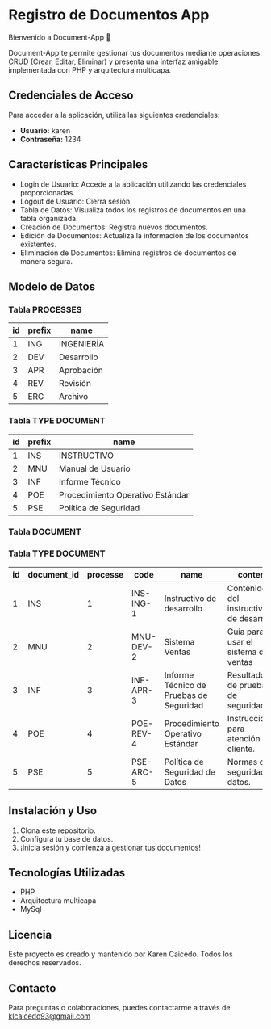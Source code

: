 # Registro de Documentos App

Bienvenido a Document-App 🚀

Document-App te permite gestionar tus documentos mediante operaciones CRUD (Crear, Editar, Eliminar) y presenta una interfaz amigable implementada con PHP y arquitectura multicapa.

## Credenciales de Acceso

Para acceder a la aplicación, utiliza las siguientes credenciales:

- **Usuario:** karen
- **Contraseña:** 1234

## Características Principales

- Login de Usuario: Accede a la aplicación utilizando las credenciales proporcionadas.
- Logout de Usuario: Cierra sesión.
- Tabla de Datos: Visualiza todos los registros de documentos en una tabla organizada.
- Creación de Documentos: Registra nuevos documentos.
- Edición de Documentos: Actualiza la información de los documentos existentes.
- Eliminación de Documentos: Elimina registros de documentos de manera segura.

## Modelo de Datos

### Tabla PROCESSES

| id           | prefix       |name          |
|--------------|--------------|--------------|
| 1            | ING          | INGENIERÍA   |
| 2            | DEV          | Desarrollo   |
| 3            | APR          | Aprobación   |
| 4            | REV          | Revisión     |
| 5            | ERC          | Archivo      |



### Tabla TYPE DOCUMENT
| id           | prefix       |name                             |
|--------------|--------------|---------------------------------|
| 1            | INS          | INSTRUCTIVO                     |
| 2            | MNU          | Manual de Usuario               |
| 3            | INF          | Informe Técnico                 |  
| 4            | POE          | Procedimiento Operativo Estándar|
| 5            | PSE          | Política de Seguridad           |


### Tabla DOCUMENT
### Tabla TYPE DOCUMENT
| id| document_id|processe |code       |name                                     |content                                 |
|---|------------|---------|-----------|-----------------------------------------|----------------------------------------|
| 1 | INS        | 1       |INS-ING-1  |Instructivo de desarrollo                |Contenido del instructivo de desarrollo |
| 2 | MNU        | 2       |MNU-DEV-2  |Sistema Ventas                           |Guía para usar el sistema de ventas     |
| 3 | INF        | 3       |INF-APR-3  |Informe Técnico de Pruebas de Seguridad  |Resultados de pruebas de seguridad.     |
| 4 | POE        | 4       |POE-REV-4  |Procedimiento Operativo Estándar         |Instrucciones para atención al cliente.  |
| 5 | PSE         | 5      |PSE-ARC-5  |Política de Seguridad de Datos           |Normas de seguridad de datos.           |

## Instalación y Uso
1. Clona este repositorio.
2. Configura tu base de datos.
3. ¡Inicia sesión y comienza a gestionar tus documentos!



## Tecnologías Utilizadas
- PHP
- Arquitectura multicapa
- MySql



## Licencia

Este proyecto es creado y mantenido por Karen Caicedo. Todos los derechos reservados.

## Contacto
Para preguntas o colaboraciones, puedes contactarme a través de klcaicedo93@gmail.com
